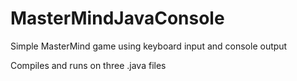 # MasterMindJavaConsole
Simple MasterMind game using keyboard input and console output

Compiles and runs on three .java files
